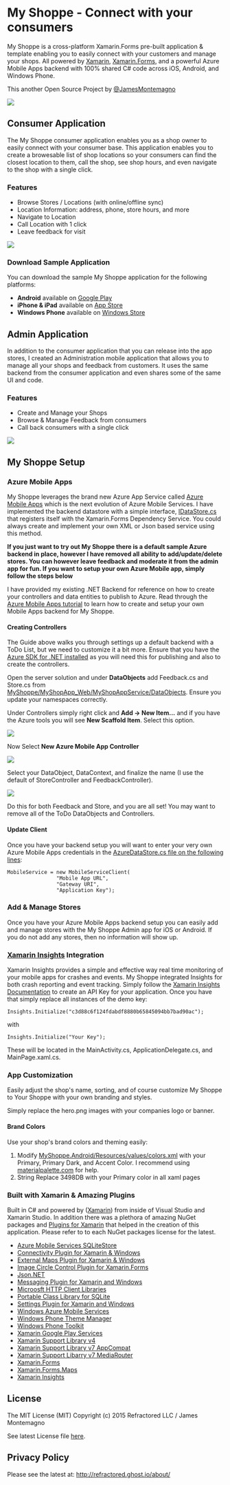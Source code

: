 # My Shoppe - Connect with your consumers

My Shoppe is a cross-platform Xamarin.Forms pre-built application & template enabling you to easily connect with your customers and manage your shops. All powered by [Xamarin](http://www.xamarin.com), [Xamarin.Forms](http://www.xamarin.com/forms), and  a powerful Azure Mobile Apps backend with 100% shared C# code across iOS, Android, and Windows Phone.

This another Open Source Project by [@JamesMontemagno](http://www.twitter.com/jamesmontemagno)

![](art/myshoppepromo.png)

## Consumer Application
The My Shoppe consumer application enables you as a shop owner to easily connect with your consumer base. This application  enables you to create a browesable list of shop locations so your consumers can find the closest location to them, call the shop, see shop hours, and even navigate to the shop with a single click.

### Features
* Browse Stores / Locations (with online/offline sync)
* Location Information: address, phone, store hours, and more
* Navigate to Location
* Call Location with 1 click
* Leave feedback for visit

![](art/MyShoppeHeroSmall.png)

### Download Sample Application
You can download the sample My Shoppe application for the following platforms:

* **Android** available on [Google Play](https://play.google.com/store/apps/details?id=com.refractored.myshoppe)
* **iPhone & iPad** available on [App Store](https://itunes.apple.com/us/app/my-shoppe/id1014747999?ls=1&mt=8) 
* **Windows Phone** available on [Windows Store](https://www.windowsphone.com/en-us/store/app/my-shoppe/8641ed20-1bf6-412d-ae28-a5f785cc6546)

## Admin Application
In addition to the consumer application that you can release into the app stores, I created an Administration mobile application that allows you to manage all your shops and feedback from customers. It uses the same backend from the consumer application and even shares some of the same UI and code. 

### Features
* Create and Manage your Shops
* Browse & Manage Feedback from consumers
* Call back consumers with a single click

![](art/MyShoppeAdminHero.png)

## My Shoppe Setup

### Azure Mobile Apps
My Shoppe leverages the brand new Azure App Service called [Azure Mobile Apps](http://azure.microsoft.com/en-us/services/app-service/mobile/) which is the next evolution of Azure Mobile Services. I have implemented the backend datastore with a simple interface, [IDataStore.cs](https://github.com/jamesmontemagno/MyShoppe/blob/master/MyShop/Interfaces/IDataStore.cs) that registers itself with the Xamarin.Forms Dependency Service. You could always create and implement your own XML or Json based service using this method.

**If you just want to try out My Shoppe there is a default sample Azure backend in place, however I have removed all ability to add/update/delete stores. You can however leave feedback and moderate it from the admin app for fun. If you want to setup your own Azure Mobile app, simply follow the steps below**

I have provided my existing .NET Backend for reference on how to create your controllers and data entities to publish to Azure. Read through the [Azure Mobile Apps tutorial](https://azure.microsoft.com/en-us/documentation/articles/app-service-mobile-dotnet-backend-xamarin-android-get-started-preview/) to learn how to create and setup your own Mobile Apps backend for My Shoppe. 

#### Creating Controllers
The Guide above walks you through settings up a default backend with a ToDo List, but we need to customize it a bit more. Ensure that you have the [Azure SDK for .NET installed](http://azure.microsoft.com/en-us/downloads/archive-net-downloads/) as you will need this for publishing and also to create the controllers. 

Open the server solution and under **DataObjects** add Feedback.cs and Store.cs from [MyShoppe/MyShopApp_Web/MyShopAppService/DataObjects](https://github.com/jamesmontemagno/MyShoppe/tree/master/MyShopApp_Web/MyShopAppService/DataObjects). Ensure you update your namespaces correctly.

Under Controllers simply right click and **Add -> New Item...** and if you have the Azure tools you will see **New Scaffold Item**. Select this option. 

![](art/NewScaffold.png)

Now Select **New Azure Mobile App Controller**

![](art/NewController.png)

Select your DataObject, DataContext, and finalize the name (I use the default of StoreController and FeedbackController).

![](art/FinalizeController.png)

Do this for both Feedback and Store, and you are all set! You may want to remove all of the ToDo DataObjects and Controllers. 


#### Update Client
Once you have your backend setup you will want to enter your very own Azure Mobile Apps credentials in the [AzureDataStore.cs file on the following lines](https://github.com/jamesmontemagno/MyShoppe/blob/master/MyShop/Services/AzureDataStore.cs#L29-L32):

```
MobileService = new MobileServiceClient(
				"Mobile App URL",
				"Gateway URI",
				"Application Key");

```

### Add & Manage Stores
Once you have your Azure Mobile Apps backend setup you can easily add and manage stores with the My Shoppe Admin app for iOS or Android. If you do not add any stores, then no information will show up.

### [Xamarin Insights](http://www.xamarin.com/insights) Integration
Xamarin Insights provides a simple and effective way real time monitoring of your mobile apps for crashes and events. My Shoppe integrated Insights for both crash reporting and event tracking. Simply follow the [Xamarin Insights Documentation](https://insights.xamarin.com/docs) to create an API Key for your application. Once you have that simply replace all instances of the demo key: 
```
Insights.Initialize("c3d88c6f124fdabdf8880b65845094bb7bad90ac");
```
with
```
Insights.Initialize("Your Key");
```

These will be located in the MainActivity.cs, ApplicationDelegate.cs, and MainPage.xaml.cs.

### App Customization
Easily adjust the shop's name, sorting, and of course customize My Shoppe to Your Shoppe with your own branding and styles.

Simply replace the hero.png images with your companies logo or banner.

#### Brand Colors
Use your shop's brand colors and theming easily:

1. Modify [MyShoppe.Android/Resources/values/colors.xml](https://github.com/jamesmontemagno/MyShoppe/blob/master/MyShop.Android/Resources/values/colors.xml) with your Primary, Primary Dark, and Accent Color. I recommend using [materialpalette.com](http://www.materialpalette.com) for help.
2. String Replace 3498DB with your Primary color in all xaml pages




### Built with Xamarin & Amazing Plugins
Built in C# and powered by ([Xamarin](http://www.xamarin.com)) from inside of Visual Studio and Xamarin Studio. In addition there was a plethora of amazing NuGet packages and [Plugins for Xamarin](http://www.github.com/xamarin/plugins) that helped in the creation of this application. Please refer to to each NuGet packages license for the latest.


* [Azure Mobile Services SQLiteStore](https://www.nuget.org/packages/WindowsAzure.MobileServices.SQLiteStore/2.0.0-beta)
* [Connectivity Plugin for Xamarin & Windows](https://www.nuget.org/packages/Xam.Plugin.Connectivity/)
* [External Maps Plugin for Xamarin & Windows](https://www.nuget.org/packages/Xam.Plugin.ExternalMaps/)
* [Image Circle Control Plugin for Xamarin.Forms](https://www.nuget.org/packages/Xam.Plugins.Forms.ImageCircle/)
* [Json.NET](https://www.nuget.org/packages/Newtonsoft.Json/)
* [Messaging Plugin for Xamarin and Windows](https://www.nuget.org/packages/Xam.Plugins.Messaging/)
* [Microosft HTTP Client Libraries](https://www.nuget.org/packages/Microsoft.Net.Http/)
* [Portable Class Library for SQLite](https://www.nuget.org/packages/SQLitePCL/)
* [Settings Plugin for Xamarin and Windows](https://www.nuget.org/packages/Xam.Plugins.Settings/)
* [Windows Azure Mobile Services](https://www.nuget.org/packages/WindowsAzure.MobileServices/2.0.0-beta)
* [Windows Phone Theme Manager](https://www.nuget.org/packages/PhoneThemeManager/)
* [Windows Phone Toolkit](https://www.nuget.org/packages/WPtoolkit/)
* [Xamarin Google Play Services](https://www.nuget.org/packages/Xamarin.GooglePlayServices/)
* [Xamarin Support Library v4](https://www.nuget.org/packages/Xamarin.Android.Support.v4/)
* [Xamarin Support Library v7 AppCompat](https://www.nuget.org/packages/Xamarin.Android.Support.v7.AppCompat/)
* [Xamarin Support Libarry v7 MediaRouter](https://www.nuget.org/packages/Xamarin.Android.Support.v7.MediaRouter/)
* [Xamarin.Forms](https://www.nuget.org/packages/Xamarin.Forms/)
* [Xamarin.Forms.Maps](https://www.nuget.org/packages/Xamarin.Forms.Maps)
* [Xamarin Insights](https://www.nuget.org/packages/Xamarin.Insights/)


## License
The MIT License (MIT)
Copyright (c) 2015 Refractored LLC / James Montemagno

See latest License file [here](https://github.com/jamesmontemagno/MyShoppe/blob/master/LICENSE).

## Privacy Policy
Please see the latest at: http://refractored.ghost.io/about/
